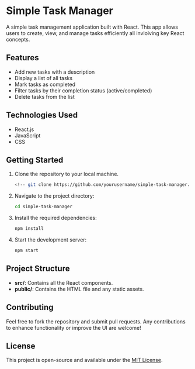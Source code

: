 # Simple Task Manager

A simple task management application built with React. This app allows users to create, view, and manage tasks efficiently all invlolving key React concepts.

## Features

- Add new tasks with a description
- Display a list of all tasks
- Mark tasks as completed
- Filter tasks by their completion status (active/completed)
- Delete tasks from the list

## Technologies Used

- React.js
- JavaScript
- CSS

## Getting Started

1. Clone the repository to your local machine.
    ```bash
    <!-- git clone https://github.com/yourusername/simple-task-manager.git -->
    ```
2. Navigate to the project directory:
    ```bash
    cd simple-task-manager
    ```
3. Install the required dependencies:
    ```bash
    npm install
    ```
4. Start the development server:
    ```bash
    npm start
    ```

## Project Structure

- **src/**: Contains all the React components.
- **public/**: Contains the HTML file and any static assets.

<!-- ![Task Manager Screenshot](path/to/your/image.png) -->

## Contributing

Feel free to fork the repository and submit pull requests. Any contributions to enhance functionality or improve the UI are welcome!

## License

This project is open-source and available under the [MIT License](LICENSE).